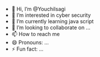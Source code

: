 - 👋 Hi, I’m @YouchiIsagi
- 👀 I’m interested in cyber security
- 🌱 I’m currently learning java script
- 💞️ I’m looking to collaborate on ...
- 📫 How to reach me 
- 😄 Pronouns: ...
- ⚡ Fun fact: ...

<!---
YouchiIsagi/YouchiIsagi is a ✨ special ✨ repository because its `README.md` (this file) appears on your GitHub profile.
You can click the Preview link to take a look at your changes.
--->
